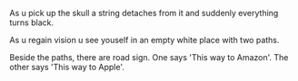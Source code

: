 As u pick up the skull a string detaches from it and suddenly everything turns black.

As u regain vision u see youself in an empty white place with two paths.

Beside the paths, there are road sign. One says 'This way to Amazon'. The other says 'This way to Apple'.
